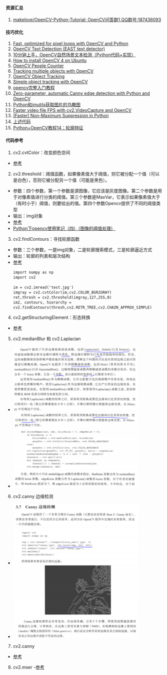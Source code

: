 #### 资源汇总
1. [makelove/OpenCV-Python-Tutorial: OpenCV问答群1,QQ群号:187436093](https://github.com/makelove/OpenCV-Python-Tutorial )


#### 技巧优化
1. [Fast, optimized for pixel loops with OpenCV and Python](https://www.pyimagesearch.com/2017/08/28/fast-optimized-for-pixel-loops-with-opencv-and-python/ )
2. [OpenCV Text Detection (EAST text detector)](https://www.pyimagesearch.com/2018/08/20/opencv-text-detection-east-text-detector/# )
3. [10分钟上手，OpenCV自然场景文本检测（Python代码+实现）](https://mp.weixin.qq.com/s?__biz=MzU1NTUxNTM0Mg==&mid=2247489252&idx=1&sn=55da067de1dc0ec93f76eaf98c27a080&chksm=fbd27a45cca5f35378e583266c5534e96669d8ffdccc2680088bd77b4d916a1893fa178ec408 )
4. [How to install OpenCV 4 on Ubuntu](https://www.pyimagesearch.com/2018/08/15/how-to-install-opencv-4-on-ubuntu/ )
5. [OpenCV People Counter](https://www.pyimagesearch.com/2018/08/13/opencv-people-counter/ )
6. [Tracking multiple objects with OpenCV](https://www.pyimagesearch.com/2018/08/06/tracking-multiple-objects-with-opencv/ )
7. [OpenCV Object Tracking](https://www.pyimagesearch.com/2018/07/30/opencv-object-tracking/ )
8. [Simple object tracking with OpenCV](https://www.pyimagesearch.com/2018/07/23/simple-object-tracking-with-opencv/ )
9. [opencv完整入门教程](https://www.pyimagesearch.com/2018/07/19/opencv-tutorial-a-guide-to-learn-opencv/)
10. [Zero-parameter, automatic Canny edge detection with Python and OpenCV](https://www.pyimagesearch.com/2015/04/06/zero-parameter-automatic-canny-edge-detection-with-python-and-opencv/ )
11. [Python和imutils获取图片的鸟瞰图](https://blog.csdn.net/qq_34199383/article/details/79571318 )
12. [Faster video file FPS with cv2.VideoCapture and OpenCV](https://www.pyimagesearch.com/2017/02/06/faster-video-file-fps-with-cv2-videocapture-and-opencv/ )
13. [(Faster) Non-Maximum Suppression in Python](https://www.pyimagesearch.com/2015/02/16/faster-non-maximum-suppression-python/ )
14. [上述代码](https://github.com/jrosebr1/imutils/blob/master/imutils/object_detection.py#L4 )
15. [Python+OpenCV教程14：轮廓特征](http://ex2tron.top/2017/12/20/Python-OpenCV%E6%95%99%E7%A8%8B14%EF%BC%9A%E8%BD%AE%E5%BB%93%E7%89%B9%E5%BE%81/ )


#### 代码参考
1. cv2.cvtColor：改变颜色空间
- [参考](https://docs.opencv.org/3.0.0/df/d9d/tutorial_py_colorspaces.html)
2. cv2.threshold：阈值函数，如果像素值大于阈值，则它被分配一个值（可以是白色），否则它被分配另一个值（可能是黑色）。
- 参数：四个参数，第一个参数是源图像，它应该是灰度图像。第二个参数是用于对像素值进行分类的阈值。第三个参数是MaxVar，它表示如果像素值大于（有时小于）阈值，则要给出的值。第四个参数Opencv提供了不同的阈值类型
- 输出：img对象
- [参考](https://docs.opencv.org/3.4/d7/d4d/tutorial_py_thresholding.html)
- [Python下opencv使用笔记（四）（图像的阈值处理）](https://blog.csdn.net/on2way/article/details/46812121 )
3. cv2.findContours：寻找轮廓函数
- 参数：三个参数，一是img对象，二是轮廓搜索模式，三是轮廓逼近方式
- 输出：轮廓的列表和层次结构
- [参考](https://docs.opencv.org/3.1.0/d4/d73/tutorial_py_contours_begin.html )
    ```
	import numpy as np
	import cv2

	im = cv2.imread('test.jpg')
	imgray = cv2.cvtColor(im,cv2.COLOR_BGR2GRAY)
	ret,thresh = cv2.threshold(imgray,127,255,0)
	im2, contours, hierarchy = cv2.findContours(thresh,cv2.RETR_TREE,cv2.CHAIN_APPROX_SIMPLE)
	```
4. cv2.getStructuringElement：形态转换
- [参考](https://docs.opencv.org/3.0-beta/doc/py_tutorials/py_imgproc/py_morphological_ops/py_morphological_ops.html)

5. cv2.medianBlur 和 cv2.Laplacian 
- <img src="https://raw.githubusercontent.com/EliasCai/opencv_note/master/images/detect01.PNG" style="width:400px;">
- <img src="https://raw.githubusercontent.com/EliasCai/opencv_note/master/images/detect02.PNG" style="width:400px;">
6. cv2.canny 边缘检测
- <img src="https://raw.githubusercontent.com/EliasCai/opencv_note/master/images/canny01.PNG" alt="drawing" style="width: 400px;"/>
- <img src="https://raw.githubusercontent.com/EliasCai/opencv_note/master/images/canny02.PNG" alt="drawing" style="width: 400px;"/>
7. cv2.canny
- [参考](https://docs.opencv.org/3.1.0/da/d22/tutorial_py_canny.html)
8. cv2.mser
-[参考](https://docs.opencv.org/3.4/d3/d28/classcv_1_1MSER.html)